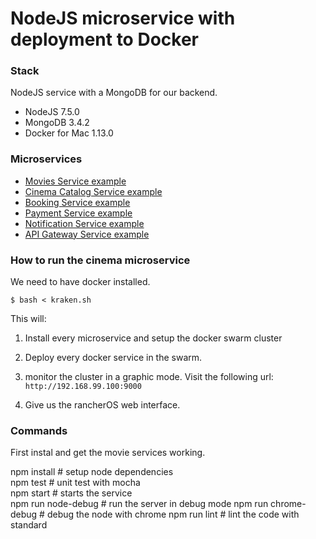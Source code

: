 # NodeJS microservice with deployment  to Docker


### Stack
 NodeJS service with a MongoDB for our backend.
- NodeJS 7.5.0
- MongoDB 3.4.2
- Docker for Mac 1.13.0

### Microservices

- [Movies Service example](./movies-service)
- [Cinema Catalog Service example](./cinema-catalog-service)
- [Booking Service example](./booking-service)
- [Payment Service example](./payment-service)
- [Notification Service example](./notification-service)
- [API Gateway Service example](./api-gateway)

### How to run the cinema microservice

We need to have docker installed.

```
$ bash < kraken.sh
```

This will:

1. Install every microservice and setup the docker swarm cluster

2. Deploy every docker service in the swarm.

3. monitor the cluster in a graphic mode. Visit the following url: `http://192.168.99.100:9000`

4. Give us the rancherOS web interface.




### Commands

First instal and get the movie services working.

npm install          # setup node dependencies  
npm test             # unit test with mocha  
npm start            # starts the service  
npm run node-debug   # run the server in debug mode 
npm run chrome-debug # debug the node with chrome
npm run lint         # lint the code with standard
